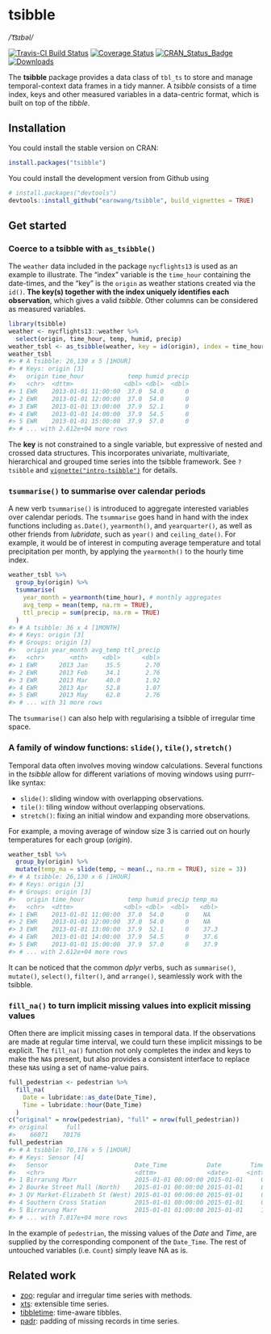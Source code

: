 
<!-- README.md is generated from README.Rmd. Please edit that file -->

# tsibble

*/ˈt͡sɪbəl/*

[![Travis-CI Build
Status](https://travis-ci.org/earowang/tsibble.svg?branch=master)](https://travis-ci.org/earowang/tsibble)
[![Coverage
Status](https://img.shields.io/codecov/c/github/earowang/tsibble/master.svg)](https://codecov.io/github/earowang/tsibble?branch=master)
[![CRAN\_Status\_Badge](http://www.r-pkg.org/badges/version/tsibble)](https://cran.r-project.org/package=tsibble)
[![Downloads](http://cranlogs.r-pkg.org/badges/tsibble?color=brightgreen)](https://cran.r-project.org/package=tsibble)

The **tsibble** package provides a data class of `tbl_ts` to store and
manage temporal-context data frames in a tidy manner. A *tsibble*
consists of a time index, keys and other measured variables in a
data-centric format, which is built on top of the *tibble*.

## Installation

You could install the stable version on CRAN:

``` r
install.packages("tsibble")
```

You could install the development version from Github using

``` r
# install.packages("devtools")
devtools::install_github("earowang/tsibble", build_vignettes = TRUE)
```

## Get started

### Coerce to a tsibble with `as_tsibble()`

The `weather` data included in the package `nycflights13` is used as an
example to illustrate. The “index” variable is the `time_hour`
containing the date-times, and the “key” is the `origin` as weather
stations created via the `id()`. **The key(s) together with the index
uniquely identifies each observation**, which gives a valid *tsibble*.
Other columns can be considered as measured variables.

``` r
library(tsibble)
weather <- nycflights13::weather %>% 
  select(origin, time_hour, temp, humid, precip)
weather_tsbl <- as_tsibble(weather, key = id(origin), index = time_hour)
weather_tsbl
#> # A tsibble: 26,130 x 5 [1HOUR]
#> # Keys: origin [3]
#>   origin time_hour            temp humid precip
#>   <chr>  <dttm>              <dbl> <dbl>  <dbl>
#> 1 EWR    2013-01-01 11:00:00  37.0  54.0      0
#> 2 EWR    2013-01-01 12:00:00  37.0  54.0      0
#> 3 EWR    2013-01-01 13:00:00  37.9  52.1      0
#> 4 EWR    2013-01-01 14:00:00  37.9  54.5      0
#> 5 EWR    2013-01-01 15:00:00  37.9  57.0      0
#> # ... with 2.612e+04 more rows
```

The **key** is not constrained to a single variable, but expressive of
nested and crossed data structures. This incorporates univariate,
multivariate, hierarchical and grouped time series into the tsibble
framework. See `?tsibble` and
[`vignette("intro-tsibble")`](http://pkg.earo.me/tsibble/articles/intro-tsibble.html)
for details.

### `tsummarise()` to summarise over calendar periods

A new verb `tsummarise()` is introduced to aggregate interested
variables over calendar periods. The `tsummarise` goes hand in hand with
the index functions including `as.Date()`, `yearmonth()`, and
`yearquarter()`, as well as other friends from *lubridate*, such as
`year()` and `ceiling_date()`. For example, it would be of interest in
computing average temperature and total precipitation per month, by
applying the `yearmonth()` to the hourly time index.

``` r
weather_tsbl %>%
  group_by(origin) %>%
  tsummarise(
    year_month = yearmonth(time_hour), # monthly aggregates
    avg_temp = mean(temp, na.rm = TRUE),
    ttl_precip = sum(precip, na.rm = TRUE)
  )
#> # A tsibble: 36 x 4 [1MONTH]
#> # Keys: origin [3]
#> # Groups: origin [3]
#>   origin year_month avg_temp ttl_precip
#>   <chr>       <mth>    <dbl>      <dbl>
#> 1 EWR      2013 Jan     35.5       2.70
#> 2 EWR      2013 Feb     34.1       2.76
#> 3 EWR      2013 Mar     40.0       1.92
#> 4 EWR      2013 Apr     52.8       1.07
#> 5 EWR      2013 May     62.8       2.76
#> # ... with 31 more rows
```

The `tsummarise()` can also help with regularising a tsibble of
irregular time space.

### A family of window functions: `slide()`, `tile()`, `stretch()`

Temporal data often involves moving window calculations. Several
functions in the *tsibble* allow for different variations of moving
windows using purrr-like syntax:

  - `slide()`: sliding window with overlapping observations.
  - `tile()`: tiling window without overlapping observations.
  - `stretch()`: fixing an initial window and expanding more
    observations.

For example, a moving average of window size 3 is carried out on hourly
temperatures for each group (*origin*).

``` r
weather_tsbl %>% 
  group_by(origin) %>% 
  mutate(temp_ma = slide(temp, ~ mean(., na.rm = TRUE), size = 3))
#> # A tsibble: 26,130 x 6 [1HOUR]
#> # Keys: origin [3]
#> # Groups: origin [3]
#>   origin time_hour            temp humid precip temp_ma
#>   <chr>  <dttm>              <dbl> <dbl>  <dbl>   <dbl>
#> 1 EWR    2013-01-01 11:00:00  37.0  54.0      0    NA  
#> 2 EWR    2013-01-01 12:00:00  37.0  54.0      0    NA  
#> 3 EWR    2013-01-01 13:00:00  37.9  52.1      0    37.3
#> 4 EWR    2013-01-01 14:00:00  37.9  54.5      0    37.6
#> 5 EWR    2013-01-01 15:00:00  37.9  57.0      0    37.9
#> # ... with 2.612e+04 more rows
```

It can be noticed that the common *dplyr* verbs, such as `summarise()`,
`mutate()`, `select()`, `filter()`, and `arrange()`, seamlessly work
with the
tsibble.

### `fill_na()` to turn implicit missing values into explicit missing values

Often there are implicit missing cases in temporal data. If the
observations are made at regular time interval, we could turn these
implicit missings to be explicit. The `fill_na()` function not only
completes the index and keys to make the `NA`s present, but also
provides a consistent interface to replace these `NA`s using a set of
name-value pairs.

``` r
full_pedestrian <- pedestrian %>%
  fill_na(
    Date = lubridate::as_date(Date_Time),
    Time = lubridate::hour(Date_Time)
  )
c("original" = nrow(pedestrian), "full" = nrow(full_pedestrian))
#> original     full 
#>    66071    70176
full_pedestrian
#> # A tsibble: 70,176 x 5 [1HOUR]
#> # Keys: Sensor [4]
#>   Sensor                        Date_Time           Date        Time Count
#>   <chr>                         <dttm>              <date>     <int> <int>
#> 1 Birrarung Marr                2015-01-01 00:00:00 2015-01-01     0  1630
#> 2 Bourke Street Mall (North)    2015-01-01 00:00:00 2015-01-01     0    NA
#> 3 QV Market-Elizabeth St (West) 2015-01-01 00:00:00 2015-01-01     0   490
#> 4 Southern Cross Station        2015-01-01 00:00:00 2015-01-01     0   746
#> 5 Birrarung Marr                2015-01-01 01:00:00 2015-01-01     1   826
#> # ... with 7.017e+04 more rows
```

In the example of `pedestrian`, the missing values of the *Date* and
*Time*, are supplied by the corresponding component of the `Date_Time`.
The rest of untouched variables (i.e. `Count`) simply leave NA as is.

## Related work

  - [zoo](https://CRAN.R-project.org/package=zoo): regular and irregular
    time series with methods.
  - [xts](https://github.com/joshuaulrich/xts): extensible time series.
  - [tibbletime](https://github.com/business-science/tibbletime):
    time-aware tibbles.
  - [padr](https://github.com/EdwinTh/padr): padding of missing records
    in time series.
